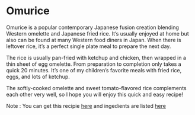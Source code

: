 # Omurice
Omurice is a popular contemporary Japanese fusion creation blending Western omelette and Japanese fried rice. It’s usually enjoyed at home but also can be found at many Western food diners in Japan. When there is leftover rice, it’s a perfect single plate meal to prepare the next day.

The rice is usually pan-fried with ketchup and chicken, then wrapped in a thin sheet of egg omelette. From preparation to completion only takes a quick 20 minutes. It’s one of my children’s favorite meals with fried rice, eggs, and lots of ketchup.

The softly-cooked omelette and sweet tomato-flavored rice complements each other very well, so I hope you will enjoy this quick and easy recipe!

Note : You can get this recipie [here](https://github.com/SoulFang-tech/MyRecipies/blob/main/recipe.md) and ingedients are listed [here](https://github.com/SoulFang-tech/MyRecipies/blob/main/recipe.md) 

